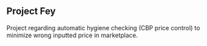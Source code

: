 ## Project Fey

Project regarding automatic hygiene checking (CBP price control) to minimize wrong inputted price in marketplace.